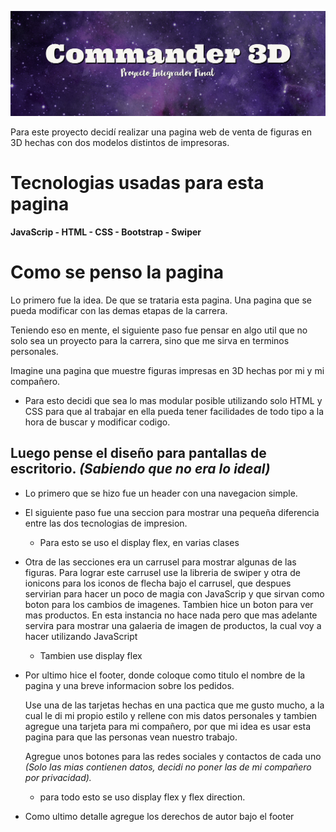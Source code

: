 ![Commander 3D](banner.jpg)

Para este proyecto decidí realizar una pagina web de venta de figuras en 3D
hechas con dos modelos distintos de impresoras.

# __Tecnologias usadas para esta pagina__

 __JavaScrip - HTML - CSS - Bootstrap - Swiper__



# __Como se penso la pagina__

Lo primero fue la idea. De que se trataria esta pagina. Una pagina que se pueda modificar con las demas etapas de la carrera.

Teniendo eso en mente, el siguiente paso fue pensar en algo util que no solo sea un proyecto para la carrera, sino que me sirva en terminos personales.

Imagine una pagina que muestre figuras impresas en 3D hechas por mi y mi compañero.

- Para esto decidi que sea lo mas modular posible utilizando solo HTML y CSS para que al trabajar en ella pueda tener facilidades de todo tipo a la hora de buscar y modificar codigo.

## __Luego pense el diseño para pantallas de escritorio.__ <em> (Sabiendo que no era lo ideal)</em>

- Lo primero que se hizo fue un header con una navegacion simple.

- El siguiente paso fue una seccion para mostrar una pequeña diferencia entre las dos tecnologias de impresion.
    - Para esto se uso el display flex, en varias clases

- Otra de las secciones era un carrusel para mostrar algunas de las figuras.
    Para lograr este carrusel use la libreria de swiper y otra de ionicons para los iconos de flecha bajo el carrusel, que despues servirian para
    hacer un poco de magia con JavaScrip y que sirvan como boton para los cambios de imagenes.
    Tambien hice un boton para ver mas productos. En esta instancia no hace nada pero que mas adelante servira para mostrar una galaeria de imagen
    de productos, la cual voy a hacer utilizando JavaScript
    - Tambien use display flex


- Por ultimo hice el footer, donde coloque como titulo el nombre de la pagina y una breve informacion sobre los pedidos.
    
    Use una de las tarjetas hechas en una pactica que me gusto mucho, a la cual le di mi propio estilo y rellene con mis datos personales
    y tambien agregue una tarjeta para mi compañero, por que mi idea es usar esta pagina para que las personas vean nuestro trabajo.
    
    Agregue unos botones para las redes sociales y contactos de cada uno <em> (Solo las mias contienen datos, decidi no poner las de mi compañero por privacidad). </em>
 
    - para todo esto se uso display flex y flex direction.


- Como ultimo detalle agregue los derechos de autor bajo el footer


